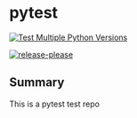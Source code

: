 # pytest
[![Test Multiple Python Versions](https://github.com/nikhilmakhijani/pytest/actions/workflows/ci-test.yml/badge.svg)](https://github.com/nikhilmakhijani/pytest/actions/workflows/ci-test.yml)

[![release-please](https://github.com/nikhilmakhijani/pytest/actions/workflows/release.yml/badge.svg)](https://github.com/nikhilmakhijani/pytest/actions/workflows/release.yml)

## Summary 
This is a pytest test repo

